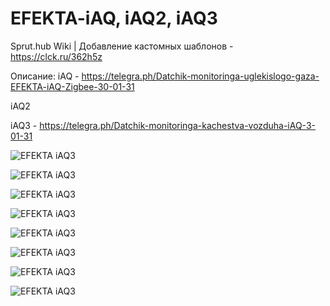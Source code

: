 # EFEKTA-iAQ, iAQ2, iAQ3

Sprut.hub Wiki | Добавление кастомных шаблонов - https://clck.ru/362h5z

Описание:
iAQ - https://telegra.ph/Datchik-monitoringa-uglekislogo-gaza-EFEKTA-iAQ-Zigbee-30-01-31

iAQ2

iAQ3 - https://telegra.ph/Datchik-monitoringa-kachestva-vozduha-iAQ-3-01-31


![EFEKTA iAQ3](https://raw.githubusercontent.com/smartboxchannel/EFEKTA_iAQ/main/SprutHub%20Template/images/1.jpg) 

![EFEKTA iAQ3](https://raw.githubusercontent.com/smartboxchannel/EFEKTA_iAQ/main/SprutHub%20Template/images/2.jpg) 

![EFEKTA iAQ3](https://raw.githubusercontent.com/smartboxchannel/EFEKTA_iAQ/main/SprutHub%20Template/images/3.jpg) 

![EFEKTA iAQ3](https://raw.githubusercontent.com/smartboxchannel/EFEKTA_iAQ/main/SprutHub%20Template/images/4.jpg) 

![EFEKTA iAQ3](https://raw.githubusercontent.com/smartboxchannel/EFEKTA_iAQ/main/SprutHub%20Template/images/5.jpg) 

![EFEKTA iAQ3](https://raw.githubusercontent.com/smartboxchannel/EFEKTA_iAQ/main/SprutHub%20Template/images/7.jpg) 

![EFEKTA iAQ3](https://raw.githubusercontent.com/smartboxchannel/EFEKTA_iAQ/main/SprutHub%20Template/images/8.jpg) 

![EFEKTA iAQ3](https://raw.githubusercontent.com/smartboxchannel/EFEKTA_iAQ/main/SprutHub%20Template/images/6.jpg) 
